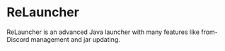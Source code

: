 # ReLauncher

ReLauncher is an advanced Java launcher with many features like from-Discord management and jar updating.
